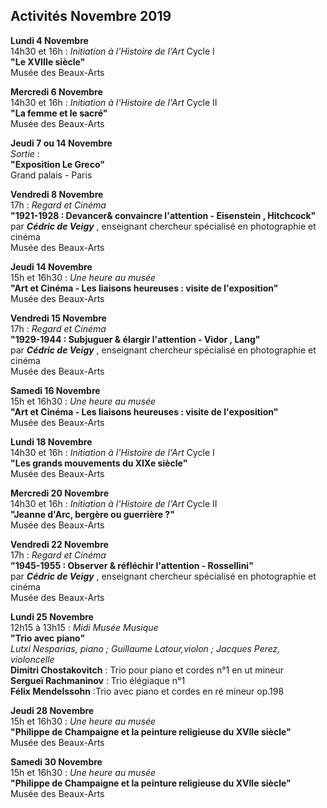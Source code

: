 


## Activités Novembre 2019  

**Lundi 4 Novembre**  
14h30 et 16h : _Initiation à l'Histoire de l'Art_ Cycle I  
**"Le XVIIIe siècle"**  
Musée des Beaux-Arts   

**Mercredi 6 Novembre**  
14h30 et 16h : _Initiation à l'Histoire de l'Art_ Cycle II  
**"La femme et le sacré"**  
Musée des Beaux-Arts   

**Jeudi 7 ou 14 Novembre**  
 _Sortie_ :  
**"Exposition Le Greco"**  
Grand palais - Paris

**Vendredi 8 Novembre**  
17h : _Regard et Cinéma_  
**"1921-1928 : Devancer& convaincre l'attention - Eisenstein , Hitchcock"**  
par **_Cédric de Veigy_** , enseignant chercheur spécialisé en photographie et cinéma  
Musée des Beaux-Arts  

**Jeudi 14 Novembre**  
15h et 16h30 : _Une heure au musée_  
**"Art et Cinéma - Les liaisons heureuses : visite de l'exposition"**  
Musée des Beaux-Arts  

**Vendredi 15 Novembre**  
17h : _Regard et Cinéma_  
**"1929-1944 : Subjuguer & élargir l'attention - Vidor , Lang"**  
par **_Cédric de Veigy_** , enseignant chercheur spécialisé en photographie et cinéma  
Musée des Beaux-Arts  

**Samedi 16 Novembre**  
15h et 16h30 : _Une heure au musée_  
**"Art et Cinéma - Les liaisons heureuses : visite de l'exposition"**  
Musée des Beaux-Arts  
  

**Lundi 18 Novembre**  
14h30 et 16h : _Initiation à l'Histoire de l'Art_ Cycle I     
**"Les grands mouvements du XIXe siècle"**  
Musée des Beaux-Arts 





**Mercredi 20 Novembre**  
14h30 et 16h : _Initiation à l'Histoire de l'Art_ Cycle II  
**"Jeanne d'Arc, bergère ou guerrière ?"**  
Musée des Beaux-Arts 


 


  


**Vendredi 22 Novembre**  
17h : _Regard et Cinéma_  
**"1945-1955 : Observer & réfléchir l'attention - Rossellini"**  
par **_Cédric de Veigy_** , enseignant chercheur spécialisé en photographie et cinéma  
Musée des Beaux-Arts   




  





**Lundi 25 Novembre**  
12h15 à 13h15 : _Midi Musée Musique_  
**"Trio avec piano"**  
_Lutxi Nesparias, piano ; Guillaume Latour,violon ; Jacques Perez, violoncelle_  
**Dimitri Chostakovitch** : Trio pour piano et cordes n°1 en ut mineur  
**Sergueï Rachmaninov** : Trio élégiaque n°1  
**Félix Mendelssohn** :Trio avec piano et cordes en ré mineur op.198

**Jeudi 28 Novembre**  
15h et 16h30 : _Une heure au musée_  
**"Philippe de Champaigne et la peinture religieuse du XVIIe siècle"**  
Musée des Beaux-Arts   

**Samedi 30 Novembre**  
15h et 16h30 : _Une heure au musée_  
**"Philippe de Champaigne et la peinture religieuse du XVIIe siècle"**  
Musée des Beaux-Arts
